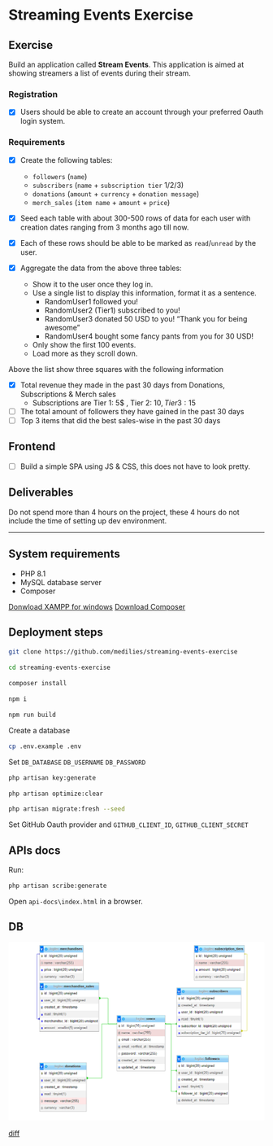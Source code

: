 # Streaming Events Exercise

## Exercise

Build an application called **Stream Events**. This application is aimed at showing streamers a list of events during their stream.

### Registration

- [x] Users should be able to create an account through your preferred Oauth login system.

### Requirements

- [x] Create the following tables:
  - `followers` (`name`)
  - `subscribers` (`name` + `subscription tier` 1/2/3)
  - `donations` (`amount` + `currency` + `donation message`)
  - `merch_sales` (`item name` + `amount` + `price`)

- [x] Seed each table with about 300-500 rows of data for each user with creation dates ranging from 3 months ago till now.

- [x] Each of these rows should be able to be marked as `read`/`unread` by the user.

- [x] Aggregate the data from the above three tables:
  - Show it to the user once they log in.
  - Use a single list to display this information, format it as a sentence.
    - RandomUser1 followed you!
    - RandomUser2 (Tier1) subscribed to you!
    - RandomUser3 donated 50 USD to you! “Thank you for being awesome”
    - RandomUser4 bought some fancy pants from you for 30 USD!
  - Only show the first 100 events.
  - Load more as they scroll down.

Above the list show three squares with the following information
- [x] Total revenue they made in the past 30 days from Donations, Subscriptions & Merch sales
    - Subscriptions are Tier 1: 5$ , Tier 2: 10$, Tier 3: 15$
- [ ] The total amount of followers they have gained in the past 30 days
- [ ] Top 3 items that did the best sales-wise in the past 30 days

## Frontend

- [ ] Build a simple SPA using JS & CSS, this does not have to look pretty.

## Deliverables

Do not spend more than 4 hours on the project, these 4 hours do not include the time of setting up dev environment.

---

## System requirements

-   PHP 8.1
-   MySQL database server
-   Composer

[Donwload XAMPP for windows](https://sourceforge.net/projects/xampp/files/XAMPP%20Windows/8.1.12/)
[Download Composer](https://getcomposer.org/download/)

## Deployment steps

```bash
git clone https://github.com/medilies/streaming-events-exercise
```

```bash
cd streaming-events-exercise
```

```bash
composer install
```

```bash
npm i
```

```bash
npm run build
```

Create a database

```bash
cp .env.example .env
```

Set `DB_DATABASE` `DB_USERNAME` `DB_PASSWORD`

```bash
php artisan key:generate
```

```bash
php artisan optimize:clear
```

```bash
php artisan migrate:fresh --seed
```

Set GitHub Oauth provider and `GITHUB_CLIENT_ID`, `GITHUB_CLIENT_SECRET`

## APIs docs

Run:

```bash
php artisan scribe:generate
```

Open `api-docs\index.html` in a browser.

## DB

![db](./db_diagram.png)

[diff](https://github.com/medilies/streaming-events-exercise/compare/13d4d9c25c87854631fab9face968487564c3570...57cf988a20abb83675f01dfa88cf2105bd8a3185)
